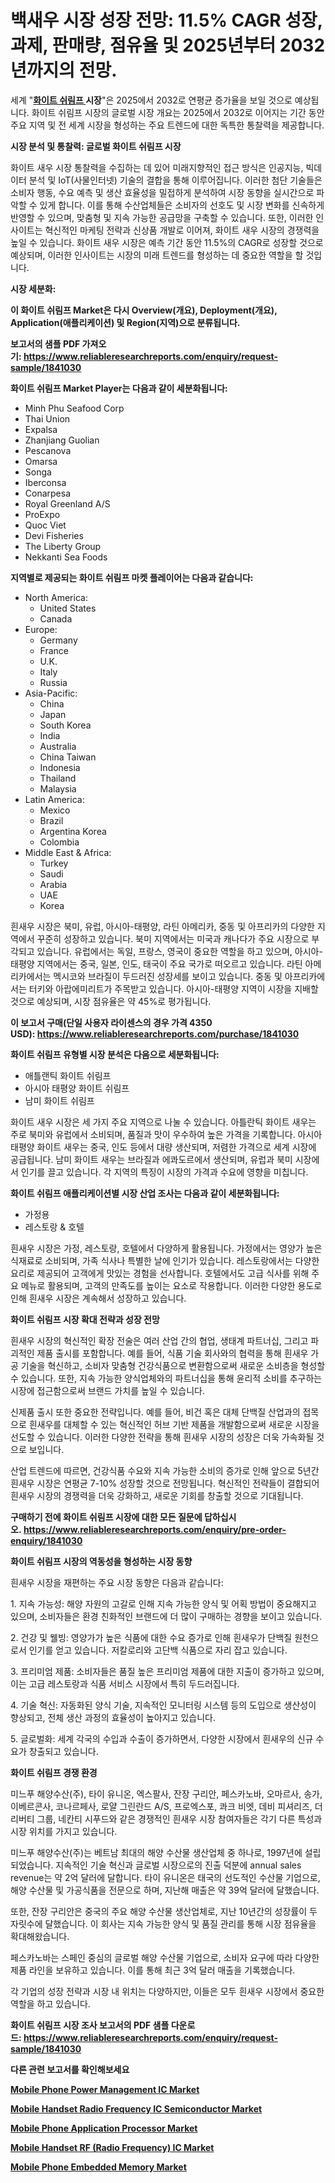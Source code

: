 <p><h1>백새우 시장 성장 전망: 11.5% CAGR 성장, 과제, 판매량, 점유율 및 2025년부터 2032년까지의 전망.</h1></p><p>세계 "<strong><a href="https://www.reliableresearchreports.com/white-shrimp-r1841030?utm_campaign=105&utm_medium=8&utm_source=Github&utm_content=ia&utm_term=13022025&utm_id=white-shrimp">화이트 쉬림프&nbsp;</a></strong><strong>시장</strong>"은 2025에서 2032로 연평균 증가율을 보일 것으로 예상됩니다. 화이트 쉬림프 시장의 글로벌 시장 개요는 2025에서 2032로 이어지는 기간 동안 주요 지역 및 전 세계 시장을 형성하는 주요 트렌드에 대한 독특한 통찰력을 제공합니다.</p>
<p><strong>시장 분석 및 통찰력: 글로벌 화이트 쉬림프 시장</strong></p>
<p><p>화이트 새우 시장 통찰력을 수집하는 데 있어 미래지향적인 접근 방식은 인공지능, 빅데이터 분석 및 IoT(사물인터넷) 기술의 결합을 통해 이루어집니다. 이러한 첨단 기술들은 소비자 행동, 수요 예측 및 생산 효율성을 밀접하게 분석하여 시장 동향을 실시간으로 파악할 수 있게 합니다. 이를 통해 수산업체들은 소비자의 선호도 및 시장 변화를 신속하게 반영할 수 있으며, 맞춤형 및 지속 가능한 공급망을 구축할 수 있습니다. 또한, 이러한 인사이트는 혁신적인 마케팅 전략과 신상품 개발로 이어져, 화이트 새우 시장의 경쟁력을 높일 수 있습니다. 화이트 새우 시장은 예측 기간 동안 11.5%의 CAGR로 성장할 것으로 예상되며, 이러한 인사이트는 시장의 미래 트렌드를 형성하는 데 중요한 역할을 할 것입니다.</p><a href="%7CAUTHORITHY_DOMAIN_URL%7C?utm_campaign=105&utm_medium=8&utm_source=Github&utm_content=ia&utm_term=13022025&utm_id=white-shrimp"></a></p>
<p><strong>시장 세분화:</strong></p>
<p><strong>이 화이트 쉬림프 Market은 다시 Overview(개요), Deployment(개요), Application(애플리케이션) 및 Region(지역)으로 분류됩니다.</strong></p>
<p><strong>보고서의 샘플 PDF 가져오기:&nbsp;<a href="https://www.reliableresearchreports.com/enquiry/request-sample/1841030?utm_campaign=105&utm_medium=8&utm_source=Github&utm_content=ia&utm_term=13022025&utm_id=white-shrimp">https://www.reliableresearchreports.com/enquiry/request-sample/1841030</a></strong><strong></strong></p>
<p><strong>화이트 쉬림프 Market Player는 다음과 같이 세분화됩니다:</strong></p>
<p><ul><li>Minh Phu Seafood Corp</li><li>Thai Union</li><li>Expalsa</li><li>Zhanjiang Guolian</li><li>Pescanova</li><li>Omarsa</li><li>Songa</li><li>Iberconsa</li><li>Conarpesa</li><li>Royal Greenland A/S</li><li>ProExpo</li><li>Quoc Viet</li><li>Devi Fisheries</li><li>The Liberty Group</li><li>Nekkanti Sea Foods</li></ul></p>
<p><strong>지역별로 제공되는 화이트 쉬림프 마켓 플레이어는 다음과 같습니다:</strong></p>
<p><ul>
    <li>
        North America:
        <ul>
            <li>United States</li>
            <li>Canada</li>
        </ul>
    </li>
    <li>
        Europe:
        <ul>
            <li>Germany</li>
            <li>France</li>
            <li>U.K.</li>
            <li>Italy</li>
            <li>Russia</li>
        </ul>
    </li>
    <li>
        Asia-Pacific:
        <ul>
            <li>China</li>
            <li>Japan</li>
            <li>South Korea</li>
            <li>India</li>
            <li>Australia</li>
            <li>China Taiwan</li>
            <li>Indonesia</li>
            <li>Thailand</li>
            <li>Malaysia</li>
        </ul>
    </li>
    <li>
        Latin America:
        <ul>
            <li>Mexico</li>
            <li>Brazil</li>
            <li>Argentina Korea</li>
            <li>Colombia</li>
        </ul>
    </li>
    <li>
        Middle East & Africa:
        <ul>
            <li>Turkey</li>
            <li>Saudi</li>
            <li>Arabia</li>
            <li>UAE</li>
            <li>Korea</li>
        </ul>
    </li>
    </ul></p>
<p><p>흰새우 시장은 북미, 유럽, 아시아-태평양, 라틴 아메리카, 중동 및 아프리카의 다양한 지역에서 꾸준히 성장하고 있습니다. 북미 지역에서는 미국과 캐나다가 주요 시장으로 부각되고 있습니다. 유럽에서는 독일, 프랑스, 영국이 중요한 역할을 하고 있으며, 아시아-태평양 지역에서는 중국, 일본, 인도, 태국이 주요 국가로 떠오르고 있습니다. 라틴 아메리카에서는 멕시코와 브라질이 두드러진 성장세를 보이고 있습니다. 중동 및 아프리카에서는 터키와 아랍에미리트가 주목받고 있습니다. 아시아-태평양 지역이 시장을 지배할 것으로 예상되며, 시장 점유율은 약 45%로 평가됩니다.</p></p>
<p><strong>이 보고서 구매(단일 사용자 라이센스의 경우 가격 4350 USD):&nbsp;<a href="https://www.reliableresearchreports.com/purchase/1841030?utm_campaign=105&utm_medium=8&utm_source=Github&utm_content=ia&utm_term=13022025&utm_id=white-shrimp">https://www.reliableresearchreports.com/purchase/1841030</a></strong></p>
<p><strong>화이트 쉬림프 유형별 시장 분석은 다음으로 세분화됩니다:</strong></p>
<p><ul><li>애틀랜틱 화이트 쉬림프</li><li>아시아 태평양 화이트 쉬림프</li><li>남미 화이트 쉬림프</li></ul></p>
<p><p>화이트 새우 시장은 세 가지 주요 지역으로 나눌 수 있습니다. 아틀란틱 화이트 새우는 주로 북미와 유럽에서 소비되며, 품질과 맛이 우수하여 높은 가격을 기록합니다. 아시아 태평양 화이트 새우는 중국, 인도 등에서 대량 생산되며, 저렴한 가격으로 세계 시장에 공급됩니다. 남미 화이트 새우는 브라질과 에콰도르에서 생산되며, 유럽과 북미 시장에서 인기를 끌고 있습니다. 각 지역의 특징이 시장의 가격과 수요에 영향을 미칩니다.</p></p>
<p><strong>화이트 쉬림프 애플리케이션별 시장 산업 조사는 다음과 같이 세분화됩니다:</strong></p>
<p><ul><li>가정용</li><li>레스토랑 & 호텔</li></ul></p>
<p><p>흰새우 시장은 가정, 레스토랑, 호텔에서 다양하게 활용됩니다. 가정에서는 영양가 높은 식재료로 소비되며, 가족 식사나 특별한 날에 인기가 있습니다. 레스토랑에서는 다양한 요리로 제공되어 고객에게 맛있는 경험을 선사합니다. 호텔에서도 고급 식사를 위해 주요 메뉴로 활용되며, 고객의 만족도를 높이는 요소로 작용합니다. 이러한 다양한 용도로 인해 흰새우 시장은 계속해서 성장하고 있습니다.</p></p>
<p><strong>화이트 쉬림프 시장 확대 전략과 성장 전망</strong></p>
<p><p>흰새우 시장의 혁신적인 확장 전술은 여러 산업 간의 협업, 생태계 파트너십, 그리고 파괴적인 제품 출시를 포함합니다. 예를 들어, 식품 기술 회사와의 협력을 통해 흰새우 가공 기술을 혁신하고, 소비자 맞춤형 건강식품으로 변환함으로써 새로운 소비층을 형성할 수 있습니다. 또한, 지속 가능한 양식업체와의 파트너십을 통해 윤리적 소비를 추구하는 시장에 접근함으로써 브랜드 가치를 높일 수 있습니다.</p><p>신제품 출시 또한 중요한 전략입니다. 예를 들어, 비건 혹은 대체 단백질 산업과의 접목으로 흰새우를 대체할 수 있는 혁신적인 허브 기반 제품을 개발함으로써 새로운 시장을 선도할 수 있습니다. 이러한 다양한 전략을 통해 흰새우 시장의 성장은 더욱 가속화될 것으로 보입니다. </p><p>산업 트렌드에 따르면, 건강식품 수요와 지속 가능한 소비의 증가로 인해 앞으로 5년간 흰새우 시장은 연평균 7-10% 성장할 것으로 전망됩니다. 혁신적인 전략들이 결합되어 흰새우 시장의 경쟁력을 더욱 강화하고, 새로운 기회를 창출할 것으로 기대됩니다.</p></p>
<p><strong>구매하기 전에 화이트 쉬림프 시장에 대한 모든 질문에 답하십시오.&nbsp;<a href="https://www.reliableresearchreports.com/enquiry/pre-order-enquiry/1841030?utm_campaign=105&utm_medium=8&utm_source=Github&utm_content=ia&utm_term=13022025&utm_id=white-shrimp">https://www.reliableresearchreports.com/enquiry/pre-order-enquiry/1841030</a></strong><strong></strong></p>
<p><strong>화이트 쉬림프 시장의 역동성을 형성하는 시장 동향</strong></p>
<p><p>흰새우 시장을 재편하는 주요 시장 동향은 다음과 같습니다:</p><p>1. 지속 가능성: 해양 자원의 고갈로 인해 지속 가능한 양식 및 어획 방법이 중요해지고 있으며, 소비자들은 환경 친화적인 브랜드에 더 많이 구매하는 경향을 보이고 있습니다.</p><p>2. 건강 및 웰빙: 영양가가 높은 식품에 대한 수요 증가로 인해 흰새우가 단백질 원천으로서 인기를 얻고 있습니다. 저칼로리와 고단백 식품으로 자리 잡고 있습니다.</p><p>3. 프리미엄 제품: 소비자들은 품질 높은 프리미엄 제품에 대한 지출이 증가하고 있으며, 이는 고급 레스토랑과 식품 서비스 시장에서 특히 두드러집니다.</p><p>4. 기술 혁신: 자동화된 양식 기술, 지속적인 모니터링 시스템 등의 도입으로 생산성이 향상되고, 전체 생산 과정의 효율성이 높아지고 있습니다.</p><p>5. 글로벌화: 세계 각국의 수입과 수출이 증가하면서, 다양한 시장에서 흰새우의 신규 수요가 창출되고 있습니다.</p></p>
<p><strong>화이트 쉬림프 경쟁 환경</strong></p>
<p><p>미느푸 해양수산(주), 타이 유니온, 엑스팔사, 잔장 구리안, 페스카노바, 오마르사, 송가, 이베르콘사, 코나르페사, 로얄 그린란드 A/S, 프로엑스포, 콰크 비엣, 데비 피셔리즈, 더 리버티 그룹, 네칸티 시푸드와 같은 경쟁적인 흰새우 시장 참여자들은 각기 다른 특성과 시장 위치를 가지고 있습니다.</p><p>미느푸 해양수산(주)는 베트남 최대의 해양 수산물 생산업체 중 하나로, 1997년에 설립되었습니다. 지속적인 기술 혁신과 글로벌 시장으로의 진출 덕분에 annual sales revenue는 약 2억 달러에 달합니다. 타이 유니온은 태국의 선도적인 수산물 기업으로, 해양 수산물 및 가공식품을 전문으로 하며, 지난해 매출은 약 39억 달러에 달했습니다.</p><p>또한, 잔장 구리안은 중국의 주요 해양 수산물 생산업체로, 지난 10년간의 성장률이 두 자릿수에 달했습니다. 이 회사는 지속 가능한 양식 및 품질 관리를 통해 시장 점유율을 확대해왔습니다.</p><p>페스카노바는 스페인 중심의 글로벌 해양 수산물 기업으로, 소비자 요구에 따라 다양한 제품 라인을 보유하고 있습니다. 이를 통해 최근 3억 달러 매출을 기록했습니다. </p><p>각 기업의 성장 전략과 시장 내 위치는 다양하지만, 이들은 모두 흰새우 시장에서 중요한 역할을 하고 있습니다.</p></p>
<p><strong>화이트 쉬림프 시장 조사 보고서의 PDF 샘플 다운로드:&nbsp;<a href="https://www.reliableresearchreports.com/enquiry/request-sample/1841030?utm_campaign=105&utm_medium=8&utm_source=Github&utm_content=ia&utm_term=13022025&utm_id=white-shrimp">https://www.reliableresearchreports.com/enquiry/request-sample/1841030</a></strong></p>
<p><strong></strong></p>
<p><strong></strong></p>
<p><strong></strong></p>
<p><strong></strong></p>
<p><strong>다른 관련 보고서를 확인해보세요</strong></p>
<p><strong><p><a href="https://github.com/boluluhabeel/Market-Research-Report-List-1/blob/main/mobile-phone-power-management-ic-market.md?utm_campaign=105&utm_medium=8&utm_source=Github&utm_content=ia&utm_term=13022025&utm_id=white-shrimp">Mobile Phone Power Management IC Market</a></p><p><a href="https://github.com/lalolatiot/Market-Research-Report-List-1/blob/main/mobile-handset-radio-frequency-ic-semiconductor-market.md?utm_campaign=105&utm_medium=8&utm_source=Github&utm_content=ia&utm_term=13022025&utm_id=white-shrimp">Mobile Handset Radio Frequency IC Semiconductor Market</a></p><p><a href="https://github.com/duscarajlha/Market-Research-Report-List-1/blob/main/mobile-phone-application-processor-market.md?utm_campaign=105&utm_medium=8&utm_source=Github&utm_content=ia&utm_term=13022025&utm_id=white-shrimp">Mobile Phone Application Processor Market</a></p><p><a href="https://github.com/zurubting/Market-Research-Report-List-1/blob/main/mobile-handset-rf-radio-frequency-ic-market.md?utm_campaign=105&utm_medium=8&utm_source=Github&utm_content=ia&utm_term=13022025&utm_id=white-shrimp">Mobile Handset RF (Radio Frequency) IC Market</a></p><p><a href="https://github.com/ariyilmelzar/Market-Research-Report-List-1/blob/main/mobile-phone-embedded-memory-market.md?utm_campaign=105&utm_medium=8&utm_source=Github&utm_content=ia&utm_term=13022025&utm_id=white-shrimp">Mobile Phone Embedded Memory Market</a></p></strong></p>